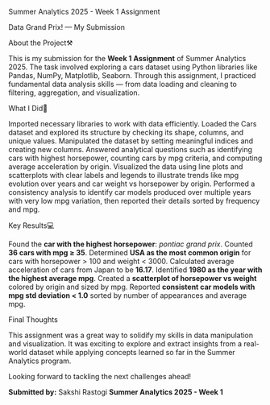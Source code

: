 Summer Analytics 2025 - Week 1 Assignment

Data Grand Prix! — My Submission

About the Project⚒️

This is my submission for the **Week 1 Assignment** of Summer Analytics 2025. 
The task involved exploring a cars dataset using Python libraries like Pandas, NumPy, Matplotlib, Seaborn.
Through this assignment, I practiced fundamental data analysis skills — from data loading and cleaning to filtering, aggregation, and visualization.

 What I Did💪

Imported necessary libraries to work with data efficiently.
Loaded the Cars dataset and explored its structure by checking its shape, columns, and unique values.
Manipulated the dataset by setting meaningful indices and creating new columns.
Answered analytical questions such as identifying cars with highest horsepower, counting cars by mpg criteria, and computing average acceleration by origin.
Visualized the data using line plots and scatterplots with clear labels and legends to illustrate trends like mpg evolution over years and car weight vs horsepower by origin.
Performed a consistency analysis to identify car models produced over multiple years with very low mpg variation, then reported their details sorted by frequency and mpg.

 Key Results💻

Found the **car with the highest horsepower**: *pontiac grand prix*.
Counted **36 cars with mpg ≥ 35**.
Determined **USA as the most common origin** for cars with horsepower > 100 and weight < 3000.
Calculated average acceleration of cars from Japan to be **16.17**.
Identified **1980 as the year with the highest average mpg**.
Created a **scatterplot of horsepower vs weight** colored by origin and sized by mpg.
Reported **consistent car models with mpg std deviation < 1.0** sorted by number of appearances and average mpg.



Final Thoughts

This assignment was a great way to solidify my skills in data manipulation and visualization. 
It was exciting to explore and extract insights from a real-world dataset while applying concepts learned so far in the Summer Analytics program.

Looking forward to tackling the next challenges ahead!



**Submitted by:** Sakshi Rastogi
**Summer Analytics 2025 - Week 1**
